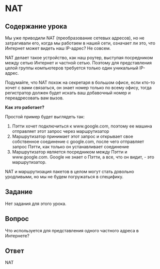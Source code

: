 # NAT

## Содержание урока

Мы уже приводили NAT (преобразование сетевых адресов), но не затрагивали его, когда мы работаем в нашей сети, означает ли это, что Интернет может видеть наш IP-адрес? Не совсем.

NAT делает такое устройство, как наш роутер, выступая посредником между сетью Интернет и частной сетью. Поэтому для представления целой группы компьютеров требуется только один уникальный IP-адрес.

Подумайте, что NAT похож на секретаря в большом офисе, если кто-то хочет с вами связаться, он знает номер только по всему офису, тогда регистратор должен будет искать ваш добавочный номер и переадресовать вам вызов.

<b>Как это работает?</b>

Простой пример будет выглядеть так:

<ol>
<li>Пэтти хочет подключиться к www.google.com, поэтому ее машина отправляет этот запрос через маршрутизатор</li>
<li>Маршрутизатор принимает этот запрос и открывает свое собственное соединение с google.com, после чего отправляет запрос Пэтти, как только он устанавливает соединение</li>
<li>Маршрутизатор является посредником между Пэтти и www.google.com. Google не знает о Пэтти, а все, что он видит, - это маршрутизатор.</li>
</ol>

NAT и маршрутизация пакетов в целом могут стать довольно уродливыми, но мы не будем погружаться в специфику.

## Задание

Нет задания для этого урока.

## Вопрос

Что используется для представления одного частного адреса в Интернете?

## Ответ

NAT
